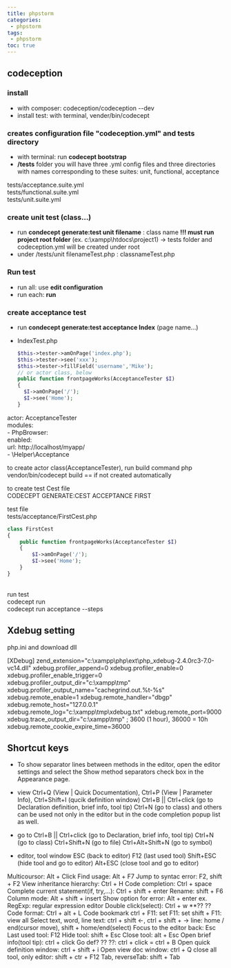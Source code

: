 ```yaml
---
title: phpstorm
categories: 
 - phpstorm
tags: 
 - phpstorm
toc: true
---
```


## codeception

### install

- with composer:  codeception/codeception --dev
- install test: with terminal, vender/bin/codecept  

### creates configuration file "codeception.yml" and tests directory

- with terminal: run **codecept  bootstrap**
- **/tests** folder you will have three .yml config files and three directories with names corresponding to these suites: unit, functional, acceptance

tests/acceptance.suite.yml  
tests/functional.suite.yml  
tests/unit.suite.yml

### create unit test (class...)

- run **condecept generate:test unit filename** : class name
  **!!! must run project root folder** (ex. c:\xampp\htdocs\project1)
  -> tests folder and codeception.yml will be created under root
- under /tests/unit filenameTest.php : classnameTest.php

### Run test

- run all: use **edit configuration** 
- run each: **run**

### create acceptance test

- run **condecept generate:test acceptance Index** (page name...)

- IndexTest.php 

  ```php
  $this->tester->amOnPage('index.php');
  $this->tester->see('xxx');
  $this->tester->fillField('username','Mike');
  // or actor class, below
  public function frontpageWorks(AcceptanceTester $I)
  {
  	$I->amOnPage('/');
  	$I->see('Home');  
  }
  ```

  

actor: AcceptanceTester  
modules:  
	- PhpBrowser:  
    enabled:  
      url: http://localhost/myapp/  
        - \Helper\Acceptance  
        
to create actor class(AcceptanceTester), run build command php vendor/bin/codecept build  == if not created automatically

to create test Cest file  	
	CODECEPT GENERATE:CEST ACCEPTANCE FIRST	
	
test file  
	tests/acceptance/FirstCest.php

```php
class FirstCest 
{
	public function frontpageWorks(AcceptanceTester $I)
	{
		$I->amOnPage('/');
		$I->see('Home');  
	}
}	
```
​	
run test  
	codecept run  	
	codecept run acceptance --steps

## Xdebug setting

php.ini and download dll

[XDebug]
zend_extension="c:\xampp\php\ext\php_xdebug-2.4.0rc3-7.0-vc14.dll"
xdebug.profiler_append=0
xdebug.profiler_enable=0
xdebug.profiler_enable_trigger=0
xdebug.profiler_output_dir="c:\xampp\tmp"
xdebug.profiler_output_name="cachegrind.out.%t-%s"
xdebug.remote_enable=1
xdebug.remote_handler="dbgp"
xdebug.remote_host="127.0.0.1"
xdebug.remote_log="c:\xampp\tmp\xdebug.txt"
xdebug.remote_port=9000
xdebug.trace_output_dir="c:\xampp\tmp"
; 3600 (1 hour), 36000 = 10h
xdebug.remote_cookie_expire_time=36000

## Shortcut keys

- To show separator lines between methods in the editor, open the editor settings and select the Show method separators check box in the Appearance page.

- view 
  Ctrl+Q (View | Quick Documentation), 
  Ctrl+P (View | Parameter Info), 
  Ctrl+Shift+I (qucik definition window)
  Ctrl+B || Ctrl+click (go to Declaration definition, brief info, tool tip) Ctrl+N (go to class)
  and others can be used not only in the editor but in the code completion popup list as well.

- go to
  Ctrl+B || Ctrl+click (go to Declaration, brief info, tool tip) 
  Ctrl+N (go to class)
  Ctrl+Shift+N (go to file)
  Ctrl+Alt+Shift+N (go to symbol)

- editor, tool window
  ESC (back to editor)
  F12 (last used tool)
  Shift+ESC (hide tool and go to editor)
  Alt+ESC (close tool and go to editor)

Multicoursor: Alt + Click
Find usage: Alt + F7
Jump to syntac error: F2, shift + F2
View inheritance hierarchy: Ctrl + H
Code completion: Ctrl + space
Complete current statement(if, try,…): Ctrl + shift + enter
Rename: shift + F6
Column mode: Alt + shift + insert
Show option for error: Alt + enter
ex. RegExp: regular expression editor
Double click(select): Ctrl + w   **?? ??
Code format: Ctrl + alt + L
Code bookmark
ctrl + F11: set
F11: set
shift + F11: view all
Select text, word, line
text: ctrl + shift  <-, ctrl + shift + ->
line: home / end(cursor move), shift + home/end(select)
Focus to the editor back: Esc
Last used tool: F12
Hide tool: shift + Esc
Close tool: alt + Esc
Open brief info(tool tip): ctrl + click
Go def? ?? ??: ctrl + click = ctrl + B
Open quick definition window: ctrl + shift + i
Open view doc window: ctrl + Q
close all tool, only editor: shift + ctr + F12
Tab, reverseTab: shift + Tab